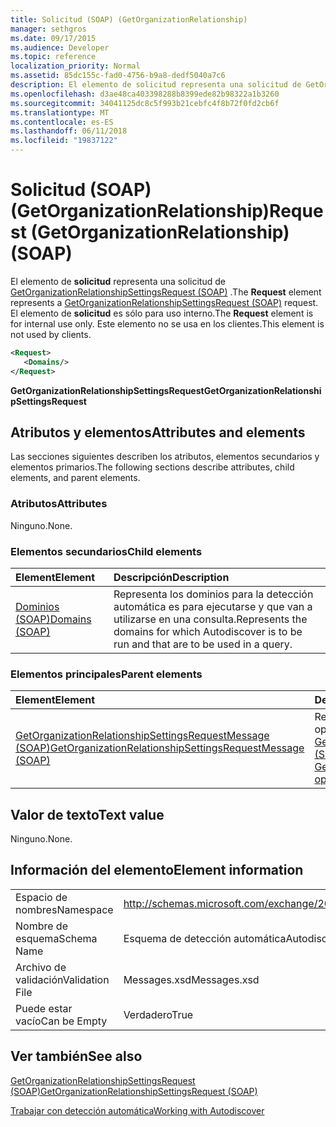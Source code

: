 ```yaml
---
title: Solicitud (SOAP) (GetOrganizationRelationship)
manager: sethgros
ms.date: 09/17/2015
ms.audience: Developer
ms.topic: reference
localization_priority: Normal
ms.assetid: 85dc155c-fad0-4756-b9a8-dedf5040a7c6
description: El elemento de solicitud representa una solicitud de GetOrganizationRelationshipSettingsRequest (SOAP). El elemento de solicitud es sólo para uso interno. Este elemento no se usa en los clientes.
ms.openlocfilehash: d3ae48ca403398288b8399ede82b98322a1b3260
ms.sourcegitcommit: 34041125dc8c5f993b21cebfc4f8b72f0fd2cb6f
ms.translationtype: MT
ms.contentlocale: es-ES
ms.lasthandoff: 06/11/2018
ms.locfileid: "19837122"
---
```

# <a name="request-getorganizationrelationship-soap"></a><span data-ttu-id="04f95-105">Solicitud (SOAP) (GetOrganizationRelationship)</span><span class="sxs-lookup"><span data-stu-id="04f95-105">Request (GetOrganizationRelationship) (SOAP)</span></span>

<span data-ttu-id="04f95-106">El elemento de **solicitud** representa una solicitud de [GetOrganizationRelationshipSettingsRequest (SOAP)](getorganizationrelationshipsettingsrequest-soap.md) .</span><span class="sxs-lookup"><span data-stu-id="04f95-106">The **Request** element represents a [GetOrganizationRelationshipSettingsRequest (SOAP)](getorganizationrelationshipsettingsrequest-soap.md) request.</span></span> <span data-ttu-id="04f95-107">El elemento de **solicitud** es sólo para uso interno.</span><span class="sxs-lookup"><span data-stu-id="04f95-107">The **Request** element is for internal use only.</span></span> <span data-ttu-id="04f95-108">Este elemento no se usa en los clientes.</span><span class="sxs-lookup"><span data-stu-id="04f95-108">This element is not used by clients.</span></span> 
  
```XML
<Request>
   <Domains/>
</Request>
```

 <span data-ttu-id="04f95-109">**GetOrganizationRelationshipSettingsRequest**</span><span class="sxs-lookup"><span data-stu-id="04f95-109">**GetOrganizationRelationshipSettingsRequest**</span></span>
## <a name="attributes-and-elements"></a><span data-ttu-id="04f95-110">Atributos y elementos</span><span class="sxs-lookup"><span data-stu-id="04f95-110">Attributes and elements</span></span>

<span data-ttu-id="04f95-111">Las secciones siguientes describen los atributos, elementos secundarios y elementos primarios.</span><span class="sxs-lookup"><span data-stu-id="04f95-111">The following sections describe attributes, child elements, and parent elements.</span></span>
  
### <a name="attributes"></a><span data-ttu-id="04f95-112">Atributos</span><span class="sxs-lookup"><span data-stu-id="04f95-112">Attributes</span></span>

<span data-ttu-id="04f95-113">Ninguno.</span><span class="sxs-lookup"><span data-stu-id="04f95-113">None.</span></span>
  
### <a name="child-elements"></a><span data-ttu-id="04f95-114">Elementos secundarios</span><span class="sxs-lookup"><span data-stu-id="04f95-114">Child elements</span></span>

|<span data-ttu-id="04f95-115">**Element**</span><span class="sxs-lookup"><span data-stu-id="04f95-115">**Element**</span></span>|<span data-ttu-id="04f95-116">**Descripción**</span><span class="sxs-lookup"><span data-stu-id="04f95-116">**Description**</span></span>|
|:-----|:-----|
|[<span data-ttu-id="04f95-117">Dominios (SOAP)</span><span class="sxs-lookup"><span data-stu-id="04f95-117">Domains (SOAP)</span></span>](domains-soap.md) <br/> |<span data-ttu-id="04f95-118">Representa los dominios para la detección automática es para ejecutarse y que van a utilizarse en una consulta.</span><span class="sxs-lookup"><span data-stu-id="04f95-118">Represents the domains for which Autodiscover is to be run and that are to be used in a query.</span></span>  <br/> |
   
### <a name="parent-elements"></a><span data-ttu-id="04f95-119">Elementos principales</span><span class="sxs-lookup"><span data-stu-id="04f95-119">Parent elements</span></span>

|<span data-ttu-id="04f95-120">**Element**</span><span class="sxs-lookup"><span data-stu-id="04f95-120">**Element**</span></span>|<span data-ttu-id="04f95-121">**Descripción**</span><span class="sxs-lookup"><span data-stu-id="04f95-121">**Description**</span></span>|
|:-----|:-----|
|[<span data-ttu-id="04f95-122">GetOrganizationRelationshipSettingsRequestMessage (SOAP)</span><span class="sxs-lookup"><span data-stu-id="04f95-122">GetOrganizationRelationshipSettingsRequestMessage (SOAP)</span></span>](getorganizationrelationshipsettingsrequestmessage-soap.md) <br/> |<span data-ttu-id="04f95-123">Representa una solicitud de operación de la [operación de GetOrganizationRelationshipSettings (SOAP)](getorganizationrelationshipsettings-operation-soap.md) .</span><span class="sxs-lookup"><span data-stu-id="04f95-123">Represents a [GetOrganizationRelationshipSettings operation (SOAP)](getorganizationrelationshipsettings-operation-soap.md) operation request.</span></span>  <br/> |
   
## <a name="text-value"></a><span data-ttu-id="04f95-124">Valor de texto</span><span class="sxs-lookup"><span data-stu-id="04f95-124">Text value</span></span>

<span data-ttu-id="04f95-125">Ninguno.</span><span class="sxs-lookup"><span data-stu-id="04f95-125">None.</span></span>
  
## <a name="element-information"></a><span data-ttu-id="04f95-126">Información del elemento</span><span class="sxs-lookup"><span data-stu-id="04f95-126">Element information</span></span>

|||
|:-----|:-----|
|<span data-ttu-id="04f95-127">Espacio de nombres</span><span class="sxs-lookup"><span data-stu-id="04f95-127">Namespace</span></span>  <br/> |http://schemas.microsoft.com/exchange/2010/Autodiscover  <br/> |
|<span data-ttu-id="04f95-128">Nombre de esquema</span><span class="sxs-lookup"><span data-stu-id="04f95-128">Schema Name</span></span>  <br/> |<span data-ttu-id="04f95-129">Esquema de detección automática</span><span class="sxs-lookup"><span data-stu-id="04f95-129">Autodiscover schema</span></span>  <br/> |
|<span data-ttu-id="04f95-130">Archivo de validación</span><span class="sxs-lookup"><span data-stu-id="04f95-130">Validation File</span></span>  <br/> |<span data-ttu-id="04f95-131">Messages.xsd</span><span class="sxs-lookup"><span data-stu-id="04f95-131">Messages.xsd</span></span>  <br/> |
|<span data-ttu-id="04f95-132">Puede estar vacío</span><span class="sxs-lookup"><span data-stu-id="04f95-132">Can be Empty</span></span>  <br/> |<span data-ttu-id="04f95-133">Verdadero</span><span class="sxs-lookup"><span data-stu-id="04f95-133">True</span></span>  <br/> |
   
## <a name="see-also"></a><span data-ttu-id="04f95-134">Ver también</span><span class="sxs-lookup"><span data-stu-id="04f95-134">See also</span></span>



[<span data-ttu-id="04f95-135">GetOrganizationRelationshipSettingsRequest (SOAP)</span><span class="sxs-lookup"><span data-stu-id="04f95-135">GetOrganizationRelationshipSettingsRequest (SOAP)</span></span>](getorganizationrelationshipsettingsrequest-soap.md)


[<span data-ttu-id="04f95-136">Trabajar con detección automática</span><span class="sxs-lookup"><span data-stu-id="04f95-136">Working with Autodiscover</span></span>](http://msdn.microsoft.com/library/39726b67-2eb2-451b-9307-cfd0b518b55c%28Office.15%29.aspx)

